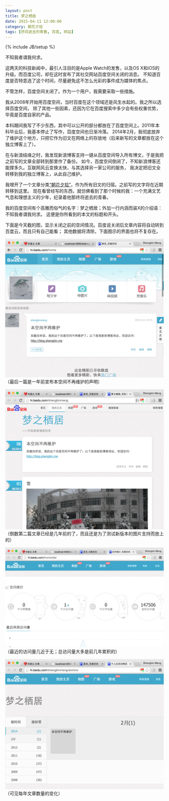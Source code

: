 ```yaml
---
layout: post
title: 梦之栖居
date: 2015-04-11 12:00:00
category: 朝花夕拾
tags: [终将逝去的青春, 百度, 网站]
---
```

{% include JB/setup %}

不知我者谓我何求。

<!--more-->

这两天的科技新闻中，最引人注目的是Apple Watch的发售，以及OS X和iOS的升级。而百度公司，却在这时宣布了其社交网站百度空间关闭的消息。
不知道百度是否特意选了这个时间，尽量避免这不怎么光彩的事件成为媒体的焦点。

不管怎样，百度空间关闭了。作为一个用户，我需要采取一些措施。

我从2008年开始用百度空间，当时百度在这个领域还是风生水起的。我之所以选择百度空间，
除了其他一些因素，还因为它在百度搜索中多少会有些权重优势，毕竟是百度自家的产品。

本科期间我写了不少东西，其中可以公开的部分都放在了百度空间上。2011年本科毕业后，我基本停止了写作，百度空间也日渐冷落。
2014年2月，我彻底放弃了维护这个地方，只把它作为旧文在网络上的存放地（后来新写的文章都放在这个独立博客上了）。

在与新浪结缘之时，我发现新浪博客支持一键从百度空间导入所有博文，于是我把之前写的文章全部转到那里作了备份。
如今，百度空间倒闭了，不知新浪博客还能撑多久。互联网风云变换太快，与其选择另一家公司的服务，
我决定把旧文全转移到我的独立博客上，从此自己维护。

我增开了一个文章分类[“朝花夕拾”](/categories.html#朝花夕拾-ref)，作为所有旧文的归宿。之前写的文字将在近期转移到这里。
现在看曾经写的东西，就仿佛看到了那个时候的我：一个充满文艺气息和理想主义的少年，纪录着他那终将逝去的青春。

我的百度空间有个高雅而俗气的名字：梦之栖居；外加一行内涵而装X的介绍语：不知我者谓我何求。
这便是你所看到的本文的标题和开头。

下面是今天截的图，显示关闭之前的空间情况。百度说关闭后文章内容将自动转到百度云，而且只有自己能看；
其他数据将清除，下面图示的界面也将不复存在。

![](/images/2015-04-11-baidu-space-home.png)
（最后一篇是一年前宣布本空间不再维护的声明）

![](/images/2015-04-11-baidu-space-main.png)
（倒数第二篇文章已经是几年前的了，而且还是为了测试新版本的图片支持而放上的）

![](/images/2015-04-11-baidu-space-status.png)
（最近的访问量几近于无；总访问量大多是前几年累积的）

![](/images/2015-04-11-baidu-space-archive.png)
（可见每年文章数量的变化）